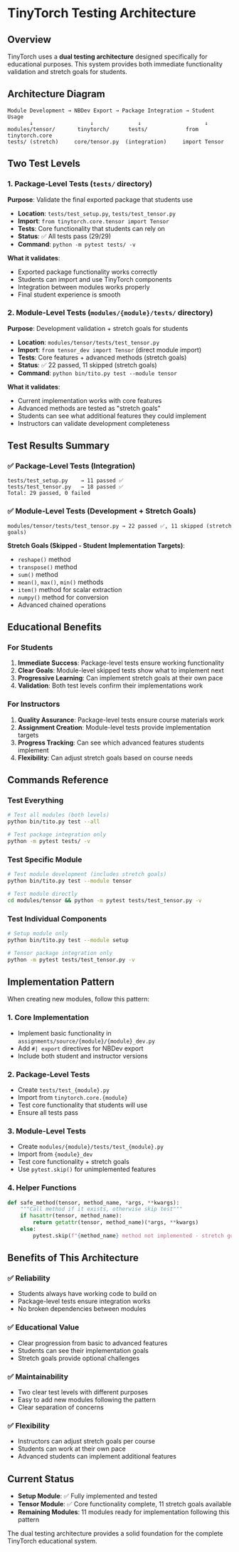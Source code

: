 # TinyTorch Testing Architecture

## Overview

TinyTorch uses a **dual testing architecture** designed specifically for educational purposes. This system provides both immediate functionality validation and stretch goals for students.

## Architecture Diagram

```
Module Development → NBDev Export → Package Integration → Student Usage
       ↓                  ↓              ↓                    ↓
modules/tensor/       tinytorch/      tests/            from tinytorch.core
tests/ (stretch)     core/tensor.py  (integration)     import Tensor
```

## Two Test Levels

### 1. Package-Level Tests (`tests/` directory)

**Purpose**: Validate the final exported package that students use

- **Location**: `tests/test_setup.py`, `tests/test_tensor.py`
- **Import**: `from tinytorch.core.tensor import Tensor`
- **Tests**: Core functionality that students can rely on
- **Status**: ✅ All tests pass (29/29)
- **Command**: `python -m pytest tests/ -v`

**What it validates**:
- Exported package functionality works correctly
- Students can import and use TinyTorch components
- Integration between modules works properly
- Final student experience is smooth

### 2. Module-Level Tests (`modules/{module}/tests/` directory)

**Purpose**: Development validation + stretch goals for students

- **Location**: `modules/tensor/tests/test_tensor.py`
- **Import**: `from tensor_dev import Tensor` (direct module import)
- **Tests**: Core features + advanced methods (stretch goals)
- **Status**: ✅ 22 passed, 11 skipped (stretch goals)
- **Command**: `python bin/tito.py test --module tensor`

**What it validates**:
- Current implementation works with core features
- Advanced methods are tested as "stretch goals"
- Students can see what additional features they could implement
- Instructors can validate development completeness

## Test Results Summary

### ✅ Package-Level Tests (Integration)
```
tests/test_setup.py    → 11 passed ✅
tests/test_tensor.py   → 18 passed ✅
Total: 29 passed, 0 failed
```

### ✅ Module-Level Tests (Development + Stretch Goals)
```
modules/tensor/tests/test_tensor.py → 22 passed ✅, 11 skipped (stretch goals)
```

**Stretch Goals (Skipped - Student Implementation Targets)**:
- `reshape()` method
- `transpose()` method  
- `sum()` method
- `mean()`, `max()`, `min()` methods
- `item()` method for scalar extraction
- `numpy()` method for conversion
- Advanced chained operations

## Educational Benefits

### For Students
1. **Immediate Success**: Package-level tests ensure working functionality
2. **Clear Goals**: Module-level skipped tests show what to implement next
3. **Progressive Learning**: Can implement stretch goals at their own pace
4. **Validation**: Both test levels confirm their implementations work

### For Instructors
1. **Quality Assurance**: Package-level tests ensure course materials work
2. **Assignment Creation**: Module-level tests provide implementation targets
3. **Progress Tracking**: Can see which advanced features students implement
4. **Flexibility**: Can adjust stretch goals based on course needs

## Commands Reference

### Test Everything
```bash
# Test all modules (both levels)
python bin/tito.py test --all

# Test package integration only
python -m pytest tests/ -v
```

### Test Specific Module
```bash
# Test module development (includes stretch goals)
python bin/tito.py test --module tensor

# Test module directly
cd modules/tensor && python -m pytest tests/test_tensor.py -v
```

### Test Individual Components
```bash
# Setup module only
python bin/tito.py test --module setup

# Tensor package integration only
python -m pytest tests/test_tensor.py -v
```

## Implementation Pattern

When creating new modules, follow this pattern:

### 1. Core Implementation
- Implement basic functionality in `assignments/source/{module}/{module}_dev.py`
- Add `#| export` directives for NBDev export
- Include both student and instructor versions

### 2. Package-Level Tests
- Create `tests/test_{module}.py`
- Import from `tinytorch.core.{module}`
- Test core functionality that students will use
- Ensure all tests pass

### 3. Module-Level Tests
- Create `modules/{module}/tests/test_{module}.py`
- Import from `{module}_dev`
- Test core functionality + stretch goals
- Use `pytest.skip()` for unimplemented features

### 4. Helper Functions
```python
def safe_method(tensor, method_name, *args, **kwargs):
    """Call method if it exists, otherwise skip test"""
    if hasattr(tensor, method_name):
        return getattr(tensor, method_name)(*args, **kwargs)
    else:
        pytest.skip(f"{method_name} method not implemented - stretch goal")
```

## Benefits of This Architecture

### ✅ **Reliability**
- Students always have working code to build on
- Package-level tests ensure integration works
- No broken dependencies between modules

### ✅ **Educational Value**
- Clear progression from basic to advanced features
- Students can see their implementation goals
- Stretch goals provide optional challenges

### ✅ **Maintainability**
- Two clear test levels with different purposes
- Easy to add new modules following the pattern
- Clear separation of concerns

### ✅ **Flexibility**
- Instructors can adjust stretch goals per course
- Students can work at their own pace
- Advanced students can implement additional features

## Current Status

- **Setup Module**: ✅ Fully implemented and tested
- **Tensor Module**: ✅ Core functionality complete, 11 stretch goals available
- **Remaining Modules**: 11 modules ready for implementation following this pattern

The dual testing architecture provides a solid foundation for the complete TinyTorch educational system. 